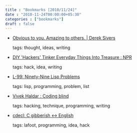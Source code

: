 ```yaml
---
title : "Bookmarks [2010/11/24]"
date : "2010-11-24T00:00:00+05:30"
categories : ["bookmarks"]
draft : false
---
```


-   [Obvious to you. Amazing to others. | Derek Sivers](http://sivers.org/obvious)

    tags: thought, ideas, writing

<!--listend-->

-   [DIY 'Hackers' Tinker Everyday Things Into Treasure : NPR](http://www.npr.org/2010/11/12/131268511/diy-hackers-tinker-everyday-things-into-treasure)

    tags: hack, idea, writing

<!--listend-->

-   [L-99: Ninety-Nine Lisp Problems](http://www.ic.unicamp.br/~meidanis/courses/mc336/2006s2/funcional/L-99_Ninety-Nine_Lisp_Problems.html)

    tags: lisp, programming, problem, list

<!--listend-->

-   [Vivek Haldar : Coding blind](http://vivekhaldar.tumblr.com/post/1243047026/coding-blind)

    tags: hacking, technique, programming, writing

<!--listend-->

-   [cdecl: C gibberish ↔ English](http://www.cdecl.org/)

    tags: lafoot, programming, idea, hack
